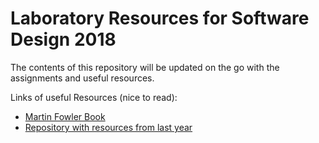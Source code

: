 # Laboratory Resources for Software Design 2018

The contents of this repository will be updated on the go with the assignments and useful resources.

Links of useful Resources (nice to read):

*	[Martin Fowler Book](http://disi.unal.edu.co/dacursci/sistemasycomputacion/docs/SWEBOK/Systems%20Engineering%20-%20EAA%20-%20Patterns%20of%20Enterprise%20Application%20Architecture%20-%20Addison%20Wesley.pdf "Martin Fowler PEAA")
*	[Repository with resources from last year](https://github.com/SoftwareDesign2017/SoftwareDesign2017 "SoftwareDesign2017") 